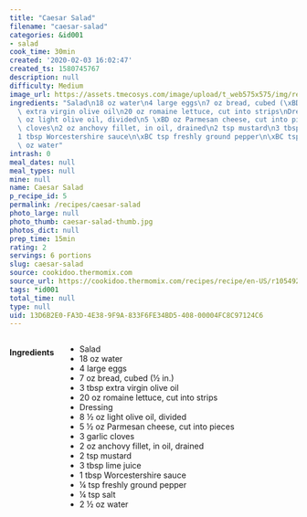 ```yaml
---
title: "Caesar Salad"
filename: "caesar-salad"
categories: &id001
- salad
cook_time: 30min
created: '2020-02-03 16:02:47'
created_ts: 1580745767
description: null
difficulty: Medium
image_url: https://assets.tmecosys.com/image/upload/t_web575x575/img/recipe/vimdb/166356.jpg
ingredients: "Salad\n18 oz water\n4 large eggs\n7 oz bread, cubed (\xBD in.)\n3 tbsp\
  \ extra virgin olive oil\n20 oz romaine lettuce, cut into strips\nDressing\n8 \xBD\
  \ oz light olive oil, divided\n5 \xBD oz Parmesan cheese, cut into pieces\n3 garlic\
  \ cloves\n2 oz anchovy fillet, in oil, drained\n2 tsp mustard\n3 tbsp lime juice\n\
  1 tbsp Worcestershire sauce\n\xBC tsp freshly ground pepper\n\xBC tsp salt\n2 \xBD\
  \ oz water"
intrash: 0
meal_dates: null
meal_types: null
mine: null
name: Caesar Salad
p_recipe_id: 5
permalink: /recipes/caesar-salad
photo_large: null
photo_thumb: caesar-salad-thumb.jpg
photos_dict: null
prep_time: 15min
rating: 2
servings: 6 portions
slug: caesar-salad
source: cookidoo.thermomix.com
source_url: https://cookidoo.thermomix.com/recipes/recipe/en-US/r105492
tags: *id001
total_time: null
type: null
uid: 13D6B2E0-FA3D-4E38-9F9A-833F6FE34BD5-408-00004FC8C97124C6
---
```

<div class="large-8 medium-7 columns" id="writeup">	</div><!-- #writeup -->
</div><!-- #row-one -->
<div class="row" id="row-two">	<div class="medium-4 small-5 columns" id="ingredients"><h4>Ingredients</h4><div class="box box-ingredients content"><ul>
<li>Salad</li>
<li>18 oz water</li>
<li>4 large eggs</li>
<li>7 oz bread, cubed (½ in.)</li>
<li>3 tbsp extra virgin olive oil</li>
<li>20 oz romaine lettuce, cut into strips</li>
<li>Dressing</li>
<li>8 ½ oz light olive oil, divided</li>
<li>5 ½ oz Parmesan cheese, cut into pieces</li>
<li>3 garlic cloves</li>
<li>2 oz anchovy fillet, in oil, drained</li>
<li>2 tsp mustard</li>
<li>3 tbsp lime juice</li>
<li>1 tbsp Worcestershire sauce</li>
<li>¼ tsp freshly ground pepper</li>
<li>¼ tsp salt</li>
<li>2 ½ oz water</li>
</ul>
</div>	</div>	<div class="medium-6 small-7 columns" id="directions">	</div>